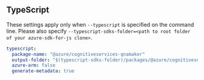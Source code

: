 ## TypeScript

These settings apply only when `--typescript` is specified on the command line.
Please also specify `--typescript-sdks-folder=<path to root folder of your azure-sdk-for-js clone>`.

``` yaml $(typescript)
typescript:
  package-name: "@azure/cognitiveservices-qnamaker"
  output-folder: "$(typescript-sdks-folder)/packages/@azure/cognitiveservices-qnamaker"
  azure-arm: false
  generate-metadata: true
```
